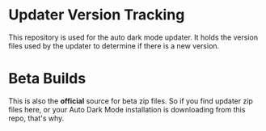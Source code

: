 # Updater Version Tracking
This repository is used for the auto dark mode updater. It holds the version files used by the updater to determine if there is a new version.

# Beta Builds
This is also the **official** source for beta zip files. So if you find updater zip files here, or your Auto Dark Mode installation is downloading from this repo, that's why.
